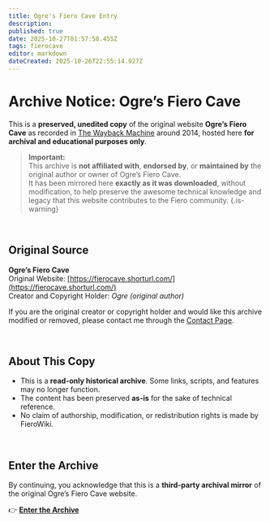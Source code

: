 ```yaml
---
title: Ogre's Fiero Cave Entry
description: 
published: true
date: 2025-10-27T01:57:58.455Z
tags: fierocave
editor: markdown
dateCreated: 2025-10-26T22:55:14.927Z
---
```


# Archive Notice: Ogre’s Fiero Cave

This is a **preserved, unedited copy** of the original website **Ogre’s Fiero Cave** as recorded in [The Wayback Machine](https://web.archive.org/web/20140928092033im_/http://home.comcast.net/~fierocave/) around 2014, hosted here **for archival and educational purposes only**.

> **Important:**  
> This archive is **not affiliated with**, **endorsed by**, or **maintained by** the original author or owner of Ogre’s Fiero Cave.  
> It has been mirrored here **exactly as it was downloaded**, without modification, to help preserve the awesome technical knowledge and legacy that this website contributes to the Fiero community.
{.is-warning}

<br>

## Original Source
**Ogre’s Fiero Cave**  
Original Website: [https://fierocave.shorturl.com/](https://fierocave.shorturl.com/)  
Creator and Copyright Holder: *Ogre (original author)*

If you are the original creator or copyright holder and would like this archive modified or removed, please contact me through the [Contact Page](/contact.md).

<br>

## About This Copy
- This is a **read-only historical archive**. Some links, scripts, and features may no longer function.  
- The content has been preserved **as-is** for the sake of technical reference.  
- No claim of authorship, modification, or redistribution rights is made by FieroWiki.

<br>

## Enter the Archive

By continuing, you acknowledge that this is a **third-party archival mirror** of the original Ogre’s Fiero Cave website.

👉 [**Enter the Archive**](/fierocave/index.html)
